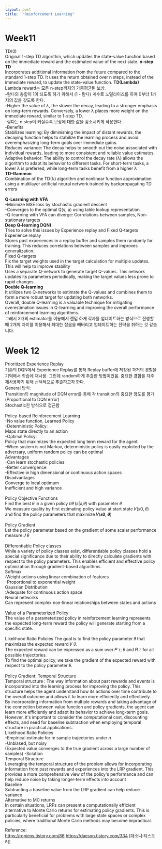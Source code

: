 ```yaml
---
layout: post
title:  "Reinforcement Learning"
---
```

# Week11
TD(0) <br/>
Original 1-step TD algorithm, which updates the state-value function based on the immediate reward and the estimated value of the next state.
**n-step TD** <br/>
Incorporates additional information from the future compared to the standard 1-step TD. It uses the return obtained over n steps, instead of the immediate reward, to update the state-value function.
**TD(Lambda)** <br/>
Lambda reward는 모든 n-step까지의 가중평균된 보상. <br/>
-람다의 총합이 1이 되도록 하기 위해서 (1 - 람다) 계수로 노멀라이즈를 하여 0부터 1까지의 값을 갖도록 한다.<br/> 
-Higher the value of λ, the slower the decay, leading to a stronger emphasis on long-term rewards. Conversely, a lower λ places more weight on the immediate reward, similar to 1-step TD.<br/> 
-람다는 n step이 커질수록 보상에 대한 값을 감소시키게 작용한다<br/>
-Benefits <br/>
Stabilizes learning: By diminishing the impact of distant rewards, the decaying function helps to stabilize the learning process and avoid overemphasizing long-term goals over immediate gains.<br/>
Reduces variance: The decay helps to smooth out the noise associated with individual rewards, leading to more consistent and reliable value estimates. <br/>
Adaptive behavior: The ability to control the decay rate (λ) allows the algorithm to adapt its behavior to different tasks. For short-term tasks, a lower λ is preferred, while long-term tasks benefit from a higher λ
<br/>
**TD-Gammon** <br/>
Combination of the TD(λ) algorithm and nonlinear function approximation using a multilayer artificial neural network trained by backpropagating TD errors <br/>
<br/>
**Q-Learning with VFA** <br/>
-Minimize MSE loss by stochastic gradient descent <br/>
-Converges to the optimal Q(s, a) using table lookup representation <br/>
-Q-learning with VFA can diverge: Correlations between samples, Non-stationary targets <br/>
**Deep Q-learning DQN)** <br/>
Tries to solve this issues by Experience replay and Fixed Q-targets <br/>
Experience replay <br/>
Stores past experiences in a replay buffer and samples them randomly for training. This reduces correlations between samples and improves  generalization. <br/>
Fixed Q-targets <br/>
Fix the target weights used in the target calculation for multiple updates. This will help to improve stability <br/>
Uses a separate Q-network to generate target Q-values. This network updates its parameters periodically, making the target values less prone to rapid changes. <br/>
**Double Q-learning** <br/>
It utilizes two Q-networks to estimate the Q-values and combines them to form a more robust target for updating both networks.<br/>
Overall, double Q-learning is a valuable technique for mitigating overestimation issues in Q-learning and improving the overall performance of reinforcement learning algorithms. <br/>
그래서 2개의 estimator를 이용해서 랜덤 하게 각자를 업데이트하는 방식으로 진행할 때 2개의 차이를 이용해서 최대한 잡음을 빼버리고 업데이트하는 전략을 취하는 것 같습니다.<br/>

# Week 12
Prioritized Experience Replay <br/>
기존의 DQN에서 Experience Replay를 통해 Replay buffer에 저장된 과거의 경험을 기억해서 학습에 재사용. 그런데 random하게 추출한 방법이었음. 중요한 경험을 자주 재사용하기 위해 선택적으로 추출하고자 한다. <br/>
General 방식: <br/>
Transition의 magnitude of DQN error를 통해 각 transition의 중요한 정도를 평가(Proportional to DQN error) <br/>
Stochastic한 방식으로 접근함 <br/>
<br/>
Policy-based Reinforcement Learning <br/>
-No value function, Learned Policy <br/>
-Deterministic Policy: <br/>
Maps state directly to an action <br/>
-Optimal Policy: <br/>
Policy that maximizes the expected long term reward for the agent <br/>
-When system is not Markov, deterministic policy is easily exploited by the adversary, uniform random policy can be optimal <br/>
Advantages <br/>
-Can learn stochastic policies <br/>
-Better convergence <br/>
-Effective in high dimensional or continuous action spaces <br/>
Disadvantages <br/>
Converge to local optimum <br/>
Inefficient and high variance <br/>
<br/>
Policy Objective Functions <br/>
Find the best 𝜃 in a given policy 𝜋𝜃 (𝑠|𝑎,𝜃) with parameter 𝜃 <br/>
We measure quality by first estimating policy value at start state 𝑉(𝑠0, 𝜃) and find the policy parameters that maximize 𝑽(𝒔𝟎, 𝜽) <br/>
<br/>
Policy Gradient <br/>
Let the policy parameter based on the gradient of some scalar performance measure 𝐽 𝜃 <br/>
<br/>
Differentiable Policy classes <br/>
While a variety of policy classes exist, differentiable policy classes hold a special significance due to their ability to directly calculate gradients with respect to the policy parameters. This enables efficient and effective policy optimization through gradient-based algorithms.<br/>
Softmax <br/>
:Weight actions using linear combination of features <br/>
-Proportional to exponential weight <br/>
Gaussian Distribution <br/>
:Adequate for continuous action space <br/>
Neural networks <br/>
Can represent complex non-linear relationships between states and actions <br/>
<br/>
Value of a Parameterized Policy<br/>
The value of a parameterized policy in reinforcement learning represents the expected long-term reward the policy will generate starting from a specific state.<br/>
<br/>
Likelihood Ratio Policies
The goal is to find the policy parameter 𝜃 that maximizes the expected reward 𝑉 𝜃. <br/>
The expected reward can be expressed as a sum over 𝑃 𝜏; 𝜃 and 𝑅 𝜏 for all possible trajectories. <br/>
To find the optimal policy, we take the gradient of the expected reward with respect to the policy parameter 𝜃. <br/>
<br/>
Policy Gradient: Temporal Structure <br/>
Temporal structure : The way information about past rewards and events is incorporated into the learning process for improving the policy. This structure helps the agent understand how its actions over time contribute to the overall outcome and allows it to learn more efficiently and effectively.<br/>
By incorporating information from multiple rewards and taking advantage of the connection between value function and policy gradients, the agent can learn more efficiently and adapt its behavior to achieve long-term goals. However, it's important to consider the computational cost, discounting effects, and need for baseline subtraction when employing temporal structure in practical applications.<br/>
Likelihood Ratio Policies <br/>
-Empirical estimate for m sample trajectories under 𝜋 <br/>
-Unbiased, but noisy <br/>
(Expected value converges to the true gradient across a large number of samples)
-Solution <br/>
Temporal Structure <br/>
Leveraging the temporal structure of the problem allows for incorporating information from past rewards and experiences into the LRP gradient. This provides a more comprehensive view of the policy's performance and can help reduce noise by taking longer-term effects into account <br/>
Baseline <br/>
Subtracting a baseline value from the LRP gradient can help reduce variance <br/>
Alternative to MC returns<br/>
In certain situations, LRPs can present a computationally efficient alternative to Monte Carlo returns for estimating policy gradients. This is particularly beneficial for problems with large state spaces or complex policies, where traditional Monte Carlo methods may become impractical.<br/>







Reference: <br/>
https://ropiens.tistory.com/86
https://daeson.tistory.com/334 [대소니:티스토리]
